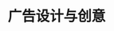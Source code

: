 ---
pageName: examination
title: 广告设计与创意
period: 2019年10月
courseID: "00755"
description: 注意事项：<br />1. 本试卷分为两部分，第一部分为选择题，第二部分为非选择题。<br />2. 应考者必须按试题顺序在答题卡指定位置上作答，答在试卷上无效。<br />3. 涂写部分、画图部分必须使用2B铅笔，书写部分必须使用黑色字迹签字笔。
sections:
  - title: 选择题
    topics: 
      - title: 单项选择题：本大题共 20 小题，每小题 1 分，共 20 分。在每小题列出的备选项中只有一项是最符合题目要求的，请将其选出。
        questions: 
          - title: 民国时期中国最早的专业广告公司主要集中在
            type: radio
            options:
              - answer: 北京
                isTrue: false
              - answer: 广州
                isTrue: false
              - answer: 南京
                isTrue: false
              - answer: 上海
                isTrue: false
          - title: “羊头卖狗肉”的“挂羊头”属于下列哪种广告形式？
            type: radio
            options:
              - answer: 旗帜广告
                isTrue: false
              - answer: 告示广告
                isTrue: false
              - answer: 口头广告
                isTrue: false
              - answer: 招牌广告
                isTrue: false
          - title: 提出品牌识别是“品牌领导模型的心脏”，这一理论的美国广告专家是
            type: radio
            options:
              - answer: 科特勒
                isTrue: false
              - answer: 特劳特
                isTrue: false
              - answer: 大卫·艾克
                isTrue: false
              - answer: 伯恩巴克
                isTrue: false
          - title: 广告媒介的基本功能是
            type: radio
            options:
              - answer: 传播
                isTrue: false
              - answer: 吸引
                isTrue: false
              - answer: 适应
                isTrue: false
              - answer: 载体
                isTrue: false
          - title: 下列哪项不属于广告创意与设计的基本构架？
            type: radio
            options:
              - answer: 主题
                isTrue: false
              - answer: 信息
                isTrue: false
              - answer: 元素
                isTrue: false
              - answer: 执行
                isTrue: false
          - title: 中国广告开始进入现代阶段的标志是下列哪种广告的出现？
            type: radio
            options:
              - answer: 报纸广告
                isTrue: false
              - answer: 电波广告
                isTrue: false
              - answer: 橱窗广告
                isTrue: false
              - answer: 霓虹灯广告
                isTrue: false
          - title: 下列不属于影响广告的因素的是
            type: radio
            options:
              - answer: 社会政治因素
                isTrue: false
              - answer: 人员素质因素
                isTrue: false
              - answer: 反馈因素
                isTrue: false
              - answer: 价格因素
                isTrue: false
          - title: 某牙膏品牌广告词“每天两次，外加约会前一次”运用的广告创意诉求是
            type: radio
            options:
              - answer: 直接陈述法
                isTrue: false
              - answer: 幽默诙谐法
                isTrue: false
              - answer: 唯美意境法
                isTrue: false
              - answer: 比喻象征法
                isTrue: false
          - title: “你只需按一下快门，余下的一切由我自己来做”，这一广告标题的形式属于
            type: radio
            options:
              - answer: 导引式标题
                isTrue: false
              - answer: 诉求式标题
                isTrue: false
              - answer: 承诺式标题
                isTrue: false
              - answer: 提问式标题
                isTrue: false
          - title: 广告创作的真谛是要人们注意
            type: radio
            options:
              - answer: 创作人员的才能
                isTrue: false
              - answer: 广告本身
                isTrue: false
              - answer: 艺术手法
                isTrue: false
              - answer: 广告宣传的商品
                isTrue: false
          - title: 下面哪项不属于平面广告创意与设计的原则？
            type: radio
            options:
              - answer: 震撼性
                isTrue: false
              - answer: 自由性
                isTrue: false
              - answer: 相关性
                isTrue: false
              - answer: 真实性
                isTrue: false
          - title: 广告表现的手段有语言手段和下列哪种手段？
            type: radio
            options:
              - answer: 设计手段
                isTrue: false
              - answer: 传播手段
                isTrue: false
              - answer: 视觉形象手段
                isTrue: false
              - answer: 实物展示手段
                isTrue: false
          - title: 网络媒体传播速度快，形式多样，互联互通效果好，深受人们欢迎，它的广告费用
            type: radio
            options:
              - answer: 低廉
                isTrue: false
              - answer: 昂贵
                isTrue: false
              - answer: 不高不低
                isTrue: false
              - answer: 和其他媒体相同
                isTrue: false
          - title: 提出“要了解你的商品，要仔细观察人、要有一颗热情、想沟通的心”这一观叔的是下列哪位日本著名广告专家？
            type: radio
            options:
              - answer: 川野康之
                isTrue: false
              - answer: 福田繁雄
                isTrue: false
              - answer: 田中一光
                isTrue: false
              - answer: 杉浦康平
                isTrue: false
          - title: 现代广告创作已经把以设计人员为中心转变成
            type: radio
            options:
              - answer: 以艺术表现为中心
                isTrue: false
              - answer: 以消费者为中心
                isTrue: false
              - answer: 以媒介发布为中心
                isTrue: false
              - answer: 以商品形象为中心
                isTrue: false
          - title: Coreldraw、Illustrator 软件是
            type: radio
            options:
              - answer: 动画类软件
                isTrue: false
              - answer: 位图图像类软件
                isTrue: false
              - answer: 三维类软件
                isTrue: false
              - answer: 矢量图形类软件
                isTrue: false
          - title: 下面不属于广告创意的重要性的是
            type: radio
            options:
              - answer: 创意是一种种素质
                isTrue: false
              - answer: 创意是一种方法
                isTrue: false
              - answer: 创意是一种计划
                isTrue: false
              - answer: 创意是一种要求
                isTrue: false
          - title: DM 单属于
            type: radio
            options:
              - answer: 户外广告
                isTrue: false
              - answer: 路牌广告
                isTrue: false
              - answer: 售点广告
                isTrue: false
              - answer: 直邮广告
                isTrue: false
          - title: 下列情形，属于虚假广告表现形式的是
            type: radio
            options:
              - answer: 贬低同类商品
                isTrue: false
              - answer: 利用广告推销质量低劣的产品
                isTrue: false
              - answer: 突出所宣传的商品性能
                isTrue: false
              - answer: 引导消费者选择
                isTrue: false
          - title: 下列不属于数码制版的优点的是
            type: radio
            options:
              - answer: 图像编辑快捷
                isTrue: false
              - answer: 电子排版更精确
                isTrue: false
              - answer: 兼容性更好
                isTrue: false
              - answer: 文字排版能力减弱
                isTrue: false
  - title: 非选择题
    topics: 
      - title: 名词解释题：本大题共 5 小题，每小题 2 分，共 10 分。
        questions: 
          - title: 系统思维
            type: textarea
            answer: 
          - title: 比喻法
            type: textarea
            answer: 
          - title: 广告创意
            type: textarea
            answer: 
          - title: 图版率
            type: textarea
            answer: 
          - title: 目标市场
            type: textarea
            answer: 
      - title: 判断改错题：本大题共 5 小题，每小题 4 分，共 20 分。判断下列各题划线处的正误，在“答题卡”的试题序号后，正确的划上“√”；错误的划上“X”，并改正错误。
        questions: 
          - title: 企业为其产品进行广告活动的最终目的是为了扩大企业<u>知名度</u>。
            type: yesOrNo
            isTrue: false
            answer: 
          - title: 印刷用的文件，必须是<u>CMYK</u>的色彩模式。
            type: yesOrNo
            isTrue: false
            answer: 
          - title: 公益广告是以<u>赢利</u>为目的广告宣传形式。
            type: yesOrNo
            isTrue: false
            answer: 
          - title: 情节的制造是为了赋予广告作品及产品本身更深层次的内涵，以便将传授的信息以更戏剧化的方式传达给<u>目标受众</u>。
            type: yesOrNo
            isTrue: false
            answer: 
          - title: 发散思维和聚合思维是由美国心理学家<u>吉尔德福</u>提出的。
            type: yesOrNo
            isTrue: false
            answer: 
      - title: 简答题：本大题共 5 小题，每小题 6 分，共 30 分。
        questions: 
          - title: 简述平面广告创意与设计的形式美法则。
            type: textarea
            answer: 
          - title: 简述从事广告创意应具备的能力。
            type: textarea
            answer: 
          - title: 简述平面广告创意与设计印刷的一般流程。
            type: textarea
            answer: 
          - title: 简述广告创意中的“名人效应法”。
            type: textarea
            answer: 
          - title: 按广告媒体可把广告分为几类？试在各类中各举两个例子。
            type: textarea
            answer: 
      - title: 论述题：本大题共 1 小题，20 分。
        questions: 
          - title: 广告策划的主要内容与步骤有哪些？请结合所熟悉的品牌案例进行说明。
            type: textarea
---